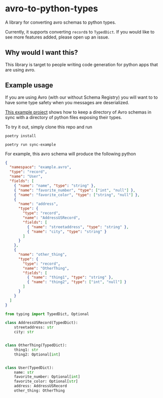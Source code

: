 # avro-to-python-types

A library for converting avro schemas to python types.

Currently, it supports converting `record`s to `TypedDict`. If you would like to see more features added, please open up an issue.

## Why would I want this?

This library is target to people writing code generation for python apps that are using avro.

## Example usage

If you are using Avro (with our without Schema Registry) you will want to to have some type safety when you messages are deserialized.

[This example project](/examples/sync_types) shows how to keep a directory of Avro schemas in sync with a directory of python files exposing their types.

To try it out, simply clone this repo and run

`poetry install`

`poetry run sync-example`

For example, this avro schema will produce the following python

```json
{
  "namespace": "example.avro",
  "type": "record",
  "name": "User",
  "fields": [
    { "name": "name", "type": "string" },
    { "name": "favorite_number", "type": ["int", "null"] },
    { "name": "favorite_color", "type": ["string", "null"] },
    {
      "name": "address",
      "type": {
        "type": "record",
        "name": "AddressUSRecord",
        "fields": [
          { "name": "streetaddress", "type": "string" },
          { "name": "city", "type": "string" }
        ]
      }
    },
    {
      "name": "other_thing",
      "type": {
        "type": "record",
        "name": "OtherThing",
        "fields": [
          { "name": "thing1", "type": "string" },
          { "name": "thing2", "type": ["int", "null"] }
        ]
      }
    }
  ]
}
```

```python
from typing import TypedDict, Optional

class AddressUSRecord(TypedDict):
    streetaddress: str
    city: str


class OtherThing(TypedDict):
    thing1: str
    thing2: Optional[int]


class User(TypedDict):
    name: str
    favorite_number: Optional[int]
    favorite_color: Optional[str]
    address: AddressUSRecord
    other_thing: OtherThing
```
